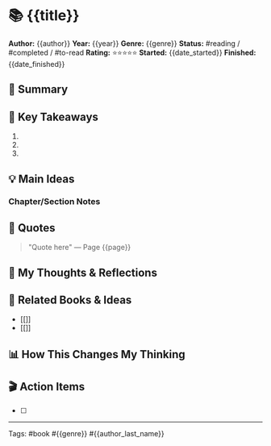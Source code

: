 # 📚 {{title}}

**Author:** {{author}}
**Year:** {{year}}
**Genre:** {{genre}}
**Status:** #reading / #completed / #to-read
**Rating:** ⭐⭐⭐⭐⭐
**Started:** {{date_started}}
**Finished:** {{date_finished}}

## 📖 Summary


## 🎯 Key Takeaways
1. 
2. 
3. 

## 💡 Main Ideas

### Chapter/Section Notes


## 📝 Quotes
> "Quote here"
> — Page {{page}}

## 🤔 My Thoughts & Reflections


## 🔗 Related Books & Ideas
- [[]]
- [[]]

## 📊 How This Changes My Thinking


## 🎬 Action Items
- [ ] 

---
Tags: #book #{{genre}} #{{author_last_name}}